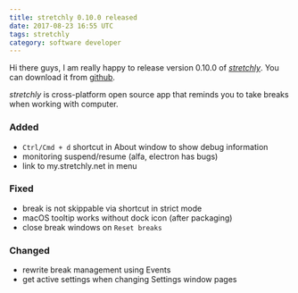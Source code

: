 ```yaml
---
title: stretchly 0.10.0 released
date: 2017-08-23 16:55 UTC
tags: stretchly
category: software developer
---
```


Hi there guys, I am really happy to release version 0.10.0 of [*stretchly*](/stretchly). You can download it from [github](https://github.com/hovancik/stretchly/releases/tag/v0.10.0).

*stretchly* is cross-platform open source app that reminds you to take breaks when working with computer.

### Added
- `Ctrl/Cmd + d` shortcut in About window to show debug information
- monitoring suspend/resume (alfa, electron has bugs)
- link to my.stretchly.net in menu

### Fixed
- break is not skippable via shortcut in strict mode
- macOS tooltip works without dock icon (after packaging)
- close break windows on `Reset breaks`

### Changed
- rewrite break management using Events
- get active settings when changing Settings window pages

